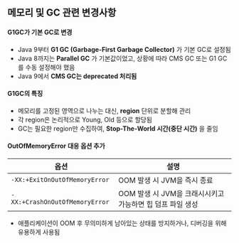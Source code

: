 ## 메모리 및 GC 관련 변경사항

#### G1GC가 기본 GC로 변경

* Java 9부터 **G1 GC (Garbage-First Garbage Collector)** 가 기본 GC로 설정됨
* Java 8까지는 **Parallel GC** 가 기본값이었고, 상황에 따라 CMS GC 또는 G1 GC를 수동 설정해야 했음
* Java 9에서 **CMS GC는 deprecated 처리됨**

#### G1GC의 특징

* 메모리를 고정된 영역으로 나누는 대신, **region** 단위로 분할해 관리
* 각 region은 논리적으로 Young, Old 등으로 할당됨
* GC는 필요한 region만 수집하여, **Stop-The-World 시간(중단 시간)** 을 줄임

#### OutOfMemoryError 대응 옵션 추가

| 옵션                             | 설명                                   |
|--------------------------------|--------------------------------------|
| `-XX:+ExitOnOutOfMemoryError`  | OOM 발생 시 JVM을 즉시 종료                  |
| `-XX:+CrashOnOutOfMemoryError` | OOM 발생 시 JVM을 크래시시키고 가능하면 힙 덤프 파일 생성 |

* 애플리케이션이 OOM 후 무의미하게 남아있는 상태를 방지하거나, 디버깅을 위해 유용하게 사용됨

